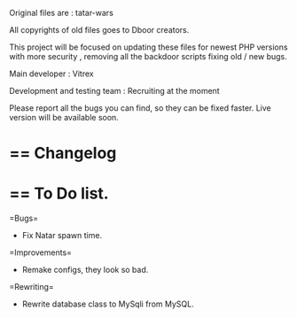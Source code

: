 Original files are : tatar-wars

All copyrights of old files goes to Dboor creators.

This project will be focused on updating these files for newest PHP versions with more security , removing all the backdoor scripts fixing old / new bugs.

Main developer : Vitrex

Development and testing team : Recruiting at the moment

Please report all the bugs you can find, so they can be fixed faster. 
Live version will be available soon.

==
Changelog
==

==
To Do list.
==

=Bugs=

- Fix Natar spawn time.

=Improvements=

- Remake configs, they look so bad.

=Rewriting=

- Rewrite database class to MySqli from MySQL.

